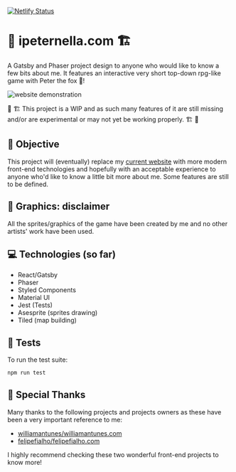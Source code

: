 [![Netlify Status](https://api.netlify.com/api/v1/badges/e927173a-3e24-4e71-8215-25957c4c3a9c/deploy-status)](https://app.netlify.com/sites/ipeternella/deploys)

# 🦊 ipeternella.com 🏗️

A Gatsby and Phaser project design to anyone who would like to know a few bits about me. It features an interactive very short top-down rpg-like game with Peter the fox 🦊!

![website demonstration](docs/ipeternella.com.gif)

🚧 🏗️ This project is a WIP and as such many features of it are still missing and/or are experimental or may not yet be working properly. 🏗️ 🚧

## 🔎 Objective

This project will (eventually) replace my [current website](https://ipeternella.com) with more modern front-end technologies and hopefully with an acceptable experience to anyone who'd like to know a little bit more about me. Some features are still to be defined.

## 📝 Graphics: disclaimer

All the sprites/graphics of the game have been created by me and no other artists' work have been used.

## 💻 Technologies (so far)

- React/Gatsby
- Phaser
- Styled Components
- Material UI
- Jest (Tests)
- Asesprite (sprites drawing)
- Tiled (map building)

## 🧪 Tests

To run the test suite:

```sh
npm run test
```

## 🙏 Special Thanks

Many thanks to the following projects and projects owners as these have been a very important reference to me:

- [williamantunes/williamantunes.com](https://github.com/willianantunes/willianantunes.com)
- [felipefialho/felipefialho.com](https://github.com/felipefialho/felipefialho.com)

I highly recommend checking these two wonderful front-end projects to know more!
